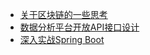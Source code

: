 - [关于区块链的一些思考](blog/20180126211546.md)
- [数据分析平台开放API接口设计](blog/20180126211645.md)
- [深入实战Spring Boot](https://github.com/chenfromsz/)
